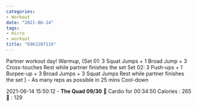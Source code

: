 ```yaml
---
categories:
- Workout
date: "2021-06-14"
tags:
- micro
- workout
title: "6963207116"
---
```


Partner workout day! Warmup, {Set 01: 3 Squat Jumps + 1 Broad Jump + 3 Cross-touches Rest while partner finishes the set Set 02: 3 Push-ups + 1 Burpee-up + 3 Broad Jumps + 3 Squat Jumps Rest while partner finishes the set } - As many reps as possible in 25 mins Cool-down

2021-06-14 15:50:12 - **The Quad 09/30** 🤸 Cardio for 00:34:50 Calories : 265 💓 : 129
